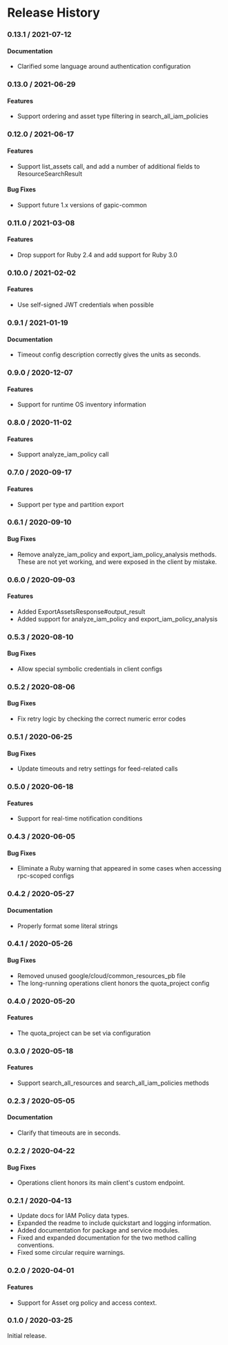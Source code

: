 # Release History

### 0.13.1 / 2021-07-12

#### Documentation

* Clarified some language around authentication configuration

### 0.13.0 / 2021-06-29

#### Features

* Support ordering and asset type filtering in search_all_iam_policies

### 0.12.0 / 2021-06-17

#### Features

* Support list_assets call, and add a number of additional fields to ResourceSearchResult

#### Bug Fixes

* Support future 1.x versions of gapic-common

### 0.11.0 / 2021-03-08

#### Features

* Drop support for Ruby 2.4 and add support for Ruby 3.0

### 0.10.0 / 2021-02-02

#### Features

* Use self-signed JWT credentials when possible

### 0.9.1 / 2021-01-19

#### Documentation

* Timeout config description correctly gives the units as seconds.

### 0.9.0 / 2020-12-07

#### Features

* Support for runtime OS inventory information

### 0.8.0 / 2020-11-02

#### Features

* Support analyze_iam_policy call

### 0.7.0 / 2020-09-17

#### Features

* Support per type and partition export

### 0.6.1 / 2020-09-10

#### Bug Fixes

* Remove analyze_iam_policy and export_iam_policy_analysis methods. These are not yet working, and were exposed in the client by mistake.

### 0.6.0 / 2020-09-03

#### Features

* Added ExportAssetsResponse#output_result
* Added support for analyze_iam_policy and export_iam_policy_analysis

### 0.5.3 / 2020-08-10

#### Bug Fixes

* Allow special symbolic credentials in client configs

### 0.5.2 / 2020-08-06

#### Bug Fixes

* Fix retry logic by checking the correct numeric error codes

### 0.5.1 / 2020-06-25

#### Bug Fixes

* Update timeouts and retry settings for feed-related calls

### 0.5.0 / 2020-06-18

#### Features

* Support for real-time notification conditions

### 0.4.3 / 2020-06-05

#### Bug Fixes

* Eliminate a Ruby warning that appeared in some cases when accessing rpc-scoped configs

### 0.4.2 / 2020-05-27

#### Documentation

* Properly format some literal strings

### 0.4.1 / 2020-05-26

#### Bug Fixes

* Removed unused google/cloud/common_resources_pb file
* The long-running operations client honors the quota_project config

### 0.4.0 / 2020-05-20

#### Features

* The quota_project can be set via configuration

### 0.3.0 / 2020-05-18

#### Features

* Support search_all_resources and search_all_iam_policies methods

### 0.2.3 / 2020-05-05

#### Documentation

* Clarify that timeouts are in seconds.

### 0.2.2 / 2020-04-22

#### Bug Fixes

* Operations client honors its main client's custom endpoint.

### 0.2.1 / 2020-04-13

* Update docs for IAM Policy data types.
* Expanded the readme to include quickstart and logging information.
* Added documentation for package and service modules.
* Fixed and expanded documentation for the two method calling conventions.
* Fixed some circular require warnings.

### 0.2.0 / 2020-04-01

#### Features

* Support for Asset org policy and access context.

### 0.1.0 / 2020-03-25

Initial release.
